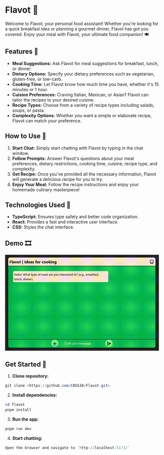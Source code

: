 # Flavot 🍔

Welcome to Flavot, your personal food assistant! Whether you're looking for a quick breakfast idea or planning a gourmet dinner, Flavot has got you covered. Enjoy your meal with Flavot, your ultimate food companion! 🍽️

## Features 🍕

- **Meal Suggestions:** Ask Flavot for meal suggestions for breakfast, lunch, or dinner.
- **Dietary Options:** Specify your dietary preferences such as vegetarian, gluten-free, or low-carb.
- **Cooking Time:** Let Flavot know how much time you have, whether it's 15 minutes or 1 hour.
- **Cuisine Preferences:** Craving Italian, Mexican, or Asian? Flavot can tailor the recipes to your desired cuisine.
- **Recipe Types:** Choose from a variety of recipe types including salads, soups, or pasta.
- **Complexity Options:** Whether you want a simple or elaborate recipe, Flavot can match your preference.

## How to Use 🍲

1. **Start Chat:** Simply start chatting with Flavot by typing in the chat window.
2. **Follow Prompts:** Answer Flavot's questions about your meal preferences, dietary restrictions, cooking time, cuisine, recipe type, and complexity.
3. **Get Recipe:** Once you've provided all the necessary information, Flavot will generate a delicious recipe for you to try.
4. **Enjoy Your Meal:** Follow the recipe instructions and enjoy your homemade culinary masterpiece!

## Technologies Used 🥗

- **TypeScript:** Ensures type safety and better code organization.
- **React:** Provides a fast and interactive user interface.
- **CSS:** Styles the chat interface.

## Demo 🎞️

![Video demo](/src/assets/demo.gif)

## Get Started 🍝

1. **Clone repository:**

```powershell
git clone <https://github.com/C0SS10/Flavot.git>
```

2. **Install dependencies:**

```powershell
cd flavot
pnpm install
```

3. **Run the app:**

```powershell
pnpm run dev
```

4. **Start chatting:**

```powershell
Open the browser and navigate to `http://localhost:5173/`
```
